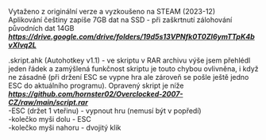 Vytaženo z originální verze a vyzkoušeno na STEAM (2023-12)
<br/>
Aplikování češtiny zapíše 7GB dat na SSD - při zaškrtnutí zálohování původních dat 14GB
<br/>
***https://drive.google.com/drive/folders/19d5s13VPNfk0T0ZI6ymTTpK4bvXlvq2L***

.skript.ahk (Autohotkey v1.1) - ve skriptu v RAR archivu výše jsem přehlédl jeden řádek a zamýšlená funkčnost skriptu je touto chybou ovlivněna, i když ne zásadně (při držení ESC se vypne hra ale zároveň se pošle ještě jedno ESC do aktuálního programu). Opravený skript je níže
<br/>
***https://github.com/hornster02/Overclocked-2007-CZ/raw/main/script.rar***
<br/>
-ESC (držet 1 vteřinu) - vypnout hru (nemusí být v popředí)
<br/>
-kolečko myši dolu - ESC
<br/>
-kolečko myši nahoru - dvojitý klik
